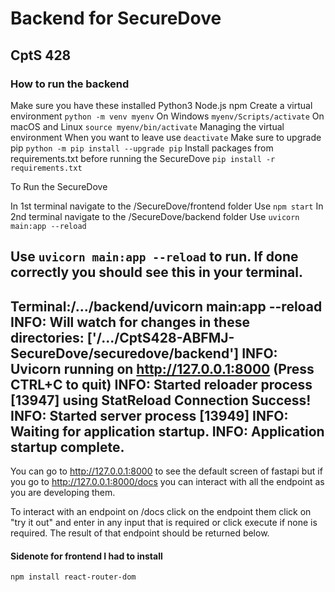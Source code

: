 
# Backend for SecureDove 
## CptS 428

### How to run the backend

Make sure you have these installed
    Python3
    Node.js
    npm
Create a virtual environment
    `python -m venv myenv`
    On Windows `myenv/Scripts/activate`
    On macOS and Linux `source myenv/bin/activate`
Managing the virtual environment
    When you want to leave use `deactivate`
    Make sure to upgrade pip `python -m pip install --upgrade pip`
Install packages from requirements.txt before running the SecureDove
    `pip install -r requirements.txt`

To Run the SecureDove

In 1st terminal navigate to the /SecureDove/frontend folder
    Use `npm start`
In 2nd terminal navigate to the /SecureDove/backend folder
    Use `uvicorn main:app --reload`


Use `uvicorn main:app --reload` to run. If done correctly you should see this in your terminal. 
-------------------------------------------
Terminal:/.../backend/uvicorn main:app --reload
INFO:     Will watch for changes in these directories: ['/.../CptS428-ABFMJ-SecureDove/securedove/backend']
INFO:     Uvicorn running on http://127.0.0.1:8000 (Press CTRL+C to quit)
INFO:     Started reloader process [13947] using StatReload
Connection Success!
INFO:     Started server process [13949]
INFO:     Waiting for application startup.
INFO:     Application startup complete.
--------------------------------------------


You can go to http://127.0.0.1:8000 to see the default screen of fastapi but if you go to http://127.0.0.1:8000/docs you can interact with all the endpoint as you are developing them.

To interact with an endpoint on /docs click on the endpoint them click on "try it out" and enter in any input that is required or click execute if none is required. The result of that endpoint should be returned below. 







#### Sidenote for frontend I had to install 
`npm install react-router-dom`

